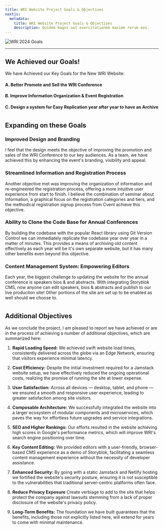 ```yaml
---
title: WRI Website Project Goals & Objectives
nextjs:
  metadata:
    title: WRI Website Project Goals & Objectives
    description: Quidem magni aut exercitationem maxime rerum eos.
---
```


![WRI 2024 Goals](/images/wri-2024-goals.png)

---

## We Achieved our Goals!

We have Achieved our Key Goals for the New WRI Website:

#### A. Better Promote and Sell the WRI Conference

#### B. Improve Information Organization & Event Registration

#### C. Design a system for Easy Replication year after year to have an Archive

#
## Expanding on these Goals

### Improved Design and Branding

I feel that the design meets the objective of improving the promotion and sales of the WRI Conference to our key audiences. As a team, we have achieved this by enhancing the event's branding, visibility and appeal.

### Streamlined Information and Registration Process

Another objective met was improving the organization of information and re-engineered the registration process, offering a more intuitive user experience from start to finish. I believe the combination of seminar about information, a graphical focus on the registration categories and tiers, and the methodical registration signup process from Cvent achieve this objective.

### Ability to Clone the Code Base for Annual Conferences

By building the codebase with the popular React library using Git Version Control we can immediately replicate the codebase year over year in a matter of minutes. This provides a means of archiving old content effectively as each year will be it's own separate website, but it has many other benefits even beyond this objective.

### Content Management System: Empowering Editors

Each year, the biggest challenge to updating the website for the annual conference is speakers bios & and abstracts. With integrating Storyblok CMS, now anyone can edit speakers, bios & abstracts and publish to our live produciton site! Other portions of the site are set up to be enabled as well should we choose to.

#
## Additional Objectives

As we conclude the project, I am pleased to report we have achieved or are in the process of achieving a number of additional objectives, which are summarized here:

1. **Rapid Loading Speed:** We achieved swift website load times, consistently delivered across the globe via an Edge Network, ensuring that visitors experience minimal latency.

2. **Cost Efficiency:** Despite the initial investment required for a Jamstack website setup, we have effectively reduced the ongoing operational costs, realizing the promise of running the site at lower expense.

3. **User Satisfaction:** Across all devices — desktop, tablet, and phone — we ensured a smooth and responsive user experience, leading to greater satisfaction among site visitors.

4. **Composable Architecture:** We successfully integrated the website into a larger ecosystem of modular components and microservices, which paves the way for effortless future upgrades and service integrations.

5. **SEO and Higher Rankings:** Our efforts resulted in the website achieving high scores in Google's performance metrics, which will improve WRI's search engine positioning over time.

6. **Key Content Editing:** We provided editors with a user-friendly, browser-based CMS experience as a demo of Storyblok, facilitating a seamless content management experience without the necessity of developer assistance.

7. **Enhanced Security:** By going with a static Jamstack and Netlify hosting we fortified the website's security posture, ensuring it is not susceptible to the vulnerabilities that traditional server-centric platforms often face.

8. **Reduce Privacy Exposure** Create verbiage to add to the site that helps protect the company against lawsuits stemming from a lack of proper disclosure of the website's privacy policy.

9. **Long-Term Benefits:** The foundation we have built guarantees that the benefits, including those not explicitly listed here, will extend for years to come with minimal maintenance.



